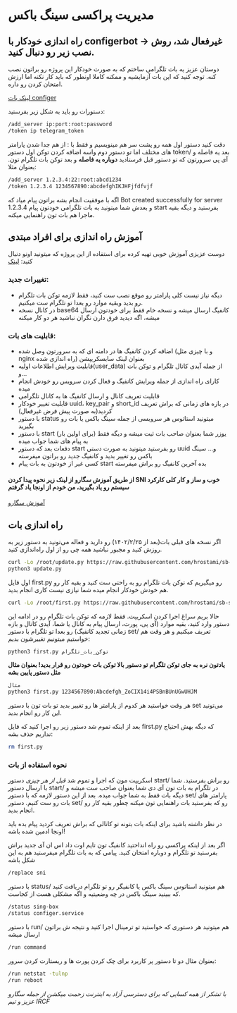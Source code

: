 # مدیریت پراکسی سینگ باکس
## راه اندازی خودکار با configerbot -> غیرفعال شد، روش نصب زیر رو دنبال کنید. 
دوستان عزیز یه بات تلگرامی ساختم که به صورت خودکار این پروژه رو براتون نصب کنه. توجه کنید که این بات آزمایشیه و ممکنه کاملا اونطور که باید کار نکنه اما ارزش امتحان کردن رو داره.

[لینک بات configer](https://t.me/Configerbot)

دستورات رو باید به شکل زیر بفرستید:
```bash
/add_server ip:port:root:password
/token ip telegram_token
```
دقت کنید دستور اول همه رو پشت سر هم مینویسیم و فقط با : از هم جدا شدن پارامتر های مختلف اما تو دستور دوم واسه اضافه کردن توکن اول دستور token/ بعد یه فاصله و آی پی سرورتون که تو دستور قبل فرستادید __دوباره یه فاصله__ و بعد توکن بات تلگرام تون.
بعنوان مثلا:
```bash
/add_server 1.2.3.4:22:root:abcd1234
/token 1.2.3.4 1234567890:abcdefghIKJHFjfdfvjf
```
اگه با موفقیت انجام بشه براتون پیام میاد که Bot created successfully for server 1.2.3.4 و بعدش شما میتونید به بات تلگرامی خودتون پیام start بفرستید و دیگه بقیه ماجرا هم بات تون راهنمایی میکنه.
## آموزش راه اندازی برای افراد مبتدی
دوست عزیزی آموزش خوبی تهیه کرده برای استفاده از این پروژه که میتونید اونو دنبال کنید: [لینک](https://telegra.ph/Small-family-servers-05-17)

### تغییرات جدید: 
- دیگه نیاز نیست کلی پارامتر رو موقع نصب ست کنید، فقط لازمه توکن بات تلگرام رو بدید وبقیه موارد رو بعدا تو تلگرام ست میکنیم.
- در کانال نسخه base64 کانفیگ ارسال میشه و نسخه خام فقط برای خودتون ارسال میشه، اگه دیدید فرق دارن نگران نباشید هر دو کار میکنه

### قابلیت های بات:
- اضافه کردن کانفیگ ها در دامنه ای که به سرورتون وصل شده (و با چیزی مثل nginx راه اندازی شده) بعنوان لینک سابسکریپشن
- قابلیت ویرایش اطلاعات اولیه(user_data) از جمله آیدی کانال تلگرام و توکن بات و...
- کارای راه اندازی از جمله ویرایش کانفیگ و فعال کردن سرویس رو خودش انجام میده
- قابلیت تعریف کانال و ارسال کانفیگ ها به کانال تلگرامی
- قابلیت تغییر خودکار uuid، key_pair و short_id در بازه های زمانی که براش تعریف کردید(به صورت پیش فرض غیرفعال)
- با دستور status میتونید استاتوس هر سرویسی از جمله سینگ باکس یا بات رو بگیرید
- با دستور start (برای اولین بار) یوزر شما بعنوان صاحب بات ثبت میشه و دیگه فقط به پیام های شما جواب میده
- دفعات بعد که دستور start رو بفرستید میتونید به صورت دستی uuid و... سینگ باکس رو تغییر بدید و کانفیگ جدید رو براتون میفرسته 
- کسی غیر از خودتون به بات پیام start بده آخرین کانفیگ رو براش میفرسته

 

#### از طریق آموزش سگارو از لینک زیر نحوه پیدا کردن SNI خوب و ساز و کار کلی کارکرد سیستم رو یاد بگیرید، من خودم از اونجا یاد گرفتم

[آموزش سگارو](https://telegra.ph/How-run-Reality-protocol-with-Xray-or-Sing-box-Core-with-iSegaro-04-18)

## راه اندازی بات

اگر نسخه های قبلی بات(بعد از ۱۴۰۲/۲/۲۵) رو دارید و فعاله می‌تونید به دستور زیر به روزش کنید و مجبور نباشید همه چی رو از اول راه‌اندازی کنید. 
```bash
curl -Lo /root/update.py https://raw.githubusercontent.com/hrostami/sb-server-configer/master/Update.py
python3 update.py
```
اول فایل first.py رو میگیریم که توکن بات تلگرام رو به راحتی ست کنید و بقیه کار رو هم خودش خودکار انجام میده شما نیازی نیست کاری انجام بدید.
```bash
curl -Lo /root/first.py https://raw.githubusercontent.com/hrostami/sb-server-configer/master/first.py
```
حالا بریم سراغ اجرا کردن اسکریپت. فقط لازمه که توکن بات تلگرام رو در ادامه این دستور وارد کنید، بقیه موارد (آی پی، پورت، ارسال پیام به کانال یا شما، آیدی کانال و بازه زمانی تجدید کانفیگ) رو بعدا تو تلگرام با دستور set/ تعریف میکنیم و هر وقت هم خواستیم میتونیم تغییرشون بدیم:
```bash
python3 first.py توکن_بات_تلگرام
```
 __یادتون نره به جای توکن تلگرام تو دستور بالا توکن بات خودتون رو قرار بدید! بعنوان مثال مثل دستور پایین بشه__

```bash
مثال
python3 first.py 1234567890:Abcdefgh_ZoCIX14i4PSBnBUnUGwUHJM
```
هر وقت خواستید هر کدوم از پارامتر ها رو تغییر بدید تو بات تون با دستور set می‌تونید این کار رو انجام بدید. 

بعد از اینکه تموم شد دستور زیر رو اجرا کنید که فایل first.py که دیگه بهش احتیاج نداریم حذف بشه:
```bash
rm first.py
```
### نحوه استفاده از بات
اسکریپت مون که اجرا و تموم شد *قبل از هر چیزی* دستور start/ رو براش بفرستید. شما با ارسال دستور start/ در تلگرام به بات تون آی دی شما بعنوان صاحب ست میشه و دیگه بات فقط به شما جواب میده. بعد از این دستور لازمه که با دستور set/ پارامتر های بات رو ست کنیم. دستور set/ رو که بفرستید بات راهنمایی تون میکنه چطور بقیه کار رو انجام بدید.

در نظر داشته باشید برای اینکه بات بتونه تو کانالی که براش تعریف کردید پیام بده باید اونجا ادمین شده باشه!

اگر بعد از اینکه پراکسی رو راه انداحتید کانفیگ تون تایم اوت داد اس ان آی  جدید براش بفرستید تو تلگرام و دوباره امتحان کنید. پیامی که به بات تلگرام میفرستید هم به این شکل باشه
```bash
/replace sni
```
با دستور status/ هم میتونید استاتوس سینگ باکس یا کانفیگر رو تو تلگرام دریافت کنید که ببینید سینگ باکس در چه وضعیتیه و اگه مشکلی هست از کجاست.
```bash
/status sing-box
/status configer.service
```
با دستور run/ هم میتونید هر دستوری که خواستید تو ترمینال اجرا کنید و نتیجه ش براتون ارسال میشه
```bash
/run command
```
بعنوان مثال دو تا دستور پر کاربرد برای چک کردن پورت ها و ریستارت کردن سرور:
```bash
/run netstat -tulnp
/run reboot
```


*با تشکر از همه کسایی که برای دسترسی آزاد به اینترنت زحمت میکشن از جمله سگارو عزیز و تیم IRCF*
